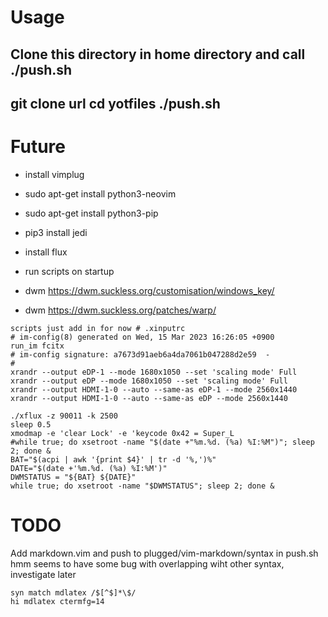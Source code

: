 # Usage
Clone this directory in home directory and call ./push.sh
---
git clone url
cd yotfiles
./push.sh
---

# Future
* install vimplug
* sudo apt-get install python3-neovim
* sudo apt-get install python3-pip
* pip3 install jedi
* install flux
* run scripts on startup

* dwm https://dwm.suckless.org/customisation/windows_key/
* dwm https://dwm.suckless.org/patches/warp/

```
scripts just add in for now # .xinputrc
# im-config(8) generated on Wed, 15 Mar 2023 16:26:05 +0900
run_im fcitx
# im-config signature: a7673d91aeb6a4da7061b047288d2e59  -
#
xrandr --output eDP-1 --mode 1680x1050 --set 'scaling mode' Full
xrandr --output eDP --mode 1680x1050 --set 'scaling mode' Full
xrandr --output HDMI-1-0 --auto --same-as eDP-1 --mode 2560x1440
xrandr --output HDMI-1-0 --auto --same-as eDP --mode 2560x1440

./xflux -z 90011 -k 2500
sleep 0.5
xmodmap -e 'clear Lock' -e 'keycode 0x42 = Super_L
#while true; do xsetroot -name "$(date +"%m.%d. (%a) %I:%M")"; sleep 2; done &
BAT="$(acpi | awk '{print $4}' | tr -d '%,')%"
DATE="$(date +'%m.%d. (%a) %I:%M')"
DWMSTATUS = "${BAT} ${DATE}"
while true; do xsetroot -name "$DWMSTATUS"; sleep 2; done &
```

# TODO
Add markdown.vim and push to plugged/vim-markdown/syntax in push.sh
hmm seems to have some bug with overlapping wiht other syntax, investigate later
```
syn match mdlatex /$[^$]*\$/
hi mdlatex ctermfg=14  
```
